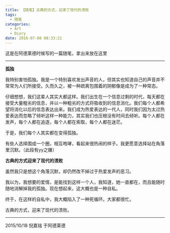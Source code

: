 ```yaml
---
title: 【随笔】古典的方式，迎来了现代的溃败
tags:
  - 随笔
categories:
  - Art
  - Diary
date: 2016-07-08 08:33:21
---
```

这是在阿德莱德时候写的一篇随笔，拿出来放在这里
<!-- more -->

***

**孤独**

我特别害怕孤独。我是一个特别喜欢发出声音的人，但其实也知道自己的声音并不常常为人们所接受。久而久之，被一种疏离包围着的阴郁像是成为了一种常态。

仔细想想，我们这辈人其实大都这样。我们出生在一个信息过剩的时代，每天都在接受大量粗劣的信息，并以一种粗劣的方式将吸收到的信息消化。我们每个人都希望将消化以后的信息表达出来。我们成为热爱表达的一代人，同时我们因为太过热爱表达而忽略了倾听这样一种能力，其实我们也压根没有时间去倾听。每个人都在发声，每个人都在追逐，每个人都在索取，每个人都在迷茫。

于是，我们每个人其实都在变得孤独。

有些人选择围成一个圈，相互咆哮，看起来很热闹的样子。我更愿意选择站在角落里沉默。（此段有yy之嫌）

**古典的方式迎来了现代的溃败**

虽然我只是想这个角落沉默，却仍然改不掉过于热爱发声的恶习。

我以为，我想要的爱情，是能找到这样一个人，我知道，她一直都在，而且能随时随地消解掉我的孤独。现在想起来，这大概也是一种自私。

终于，在这样的自私中，我大概陷入了一种死循环。大家都很忙。

古典的方式，迎来了现代的溃败。

--- 

2015/10/18
倪嘉铭
于阿德莱德















